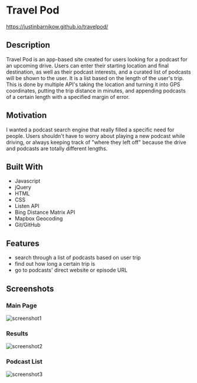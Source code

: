 # Travel Pod
https://justinbarnikow.github.io/travelpod/

## Description
Travel Pod is an app-based site created for users looking for a podcast for an upcoming drive. Users can enter their starting location and final destination, as well as their podcast interests, and a curated list of podcasts will be shown to the user. It is a list based on the length of the user's trip. This is done by multiple API's taking the location and turning it into GPS coordinates, putting the trip distance in minutes, and appending podcasts of a certain length with a specified margin of error.

## Motivation
I wanted a podcast search engine that really filled a specific need for people. Users shouldn't have to worry about playing a new podcast while driving, or always keeping track of "where they left off" because the drive and podcasts are totally different lengths.

## Built With
* Javascript
* jQuery
* HTML
* CSS
* Listen API
* Bing Distance Matrix API
* Mapbox Geocoding
* Git/GitHub

## Features
* search through a list of podcasts based on user trip
* find out how long a certain trip is
* go to podcasts' direct website or episode URL

## Screenshots
### Main Page
![screenshot1](https://user-images.githubusercontent.com/76211223/107640292-0d31b400-6c40-11eb-9a10-c45b658cae23.PNG)
### Results
![screenshot2](https://user-images.githubusercontent.com/76211223/107640288-0c991d80-6c40-11eb-8ec4-f23b02cb8918.PNG)
### Podcast List
![screenshot3](https://user-images.githubusercontent.com/76211223/107640290-0c991d80-6c40-11eb-96c7-8fd24cdb2ca7.PNG)
